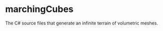 marchingCubes
=============

The C# source files that generate an infinite terrain of volumetric meshes.
